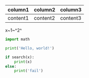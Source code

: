 |column1|column2|column3|
|-|-|-|
|content1|content2|content3|
x~1~^2^

```python
import math

print('Hello, world!')

if search(x):
	print(x)
else:
	print('fail')
```
